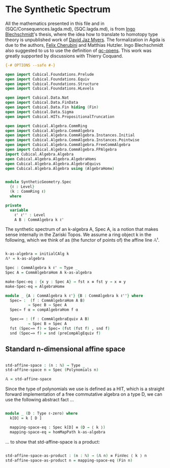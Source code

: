 The Synthetic Spectrum
======================

All the mathematics presented in this file and in (SQC/Consequences.lagda.md), (SQC.lagda.md), is from [Ingo Blechschmidt](https://www.ingo-blechschmidt.eu/research.html)'s thesis, where the idea how to translate to homotopy type theory is unpublished work of [David Jaz Myers](http://davidjaz.com/). The formalization in Agda is due to the authors, [Felix Cherubini](http://felix-cherubini.de) and Matthias Hutzler. Ingo Blechschmidt also suggested to us to use the definition of [qc-opens](Open.lagda.md). This work was greatly supported by discussions with Thierry Coquand.

```agda
{-# OPTIONS --safe #-}

open import Cubical.Foundations.Prelude
open import Cubical.Foundations.Equiv
open import Cubical.Foundations.Structure
open import Cubical.Foundations.HLevels

open import Cubical.Data.Nat
open import Cubical.Data.FinData
open import Cubical.Data.Fin hiding (Fin)
open import Cubical.Data.Sigma
open import Cubical.HITs.PropositionalTruncation

open import Cubical.Algebra.CommRing
open import Cubical.Algebra.CommAlgebra
open import Cubical.Algebra.CommAlgebra.Instances.Initial
open import Cubical.Algebra.CommAlgebra.Instances.Pointwise
open import Cubical.Algebra.CommAlgebra.FreeCommAlgebra
open import Cubical.Algebra.CommAlgebra.FPAlgebra
import Cubical.Algebra.Algebra
open Cubical.Algebra.Algebra.AlgebraHoms
open Cubical.Algebra.Algebra.AlgebraEquivs
open Cubical.Algebra.Algebra using (AlgebraHom≡)


module SyntheticGeometry.Spec
  {ℓ : Level}
  (k : CommRing ℓ)
  where

private
  variable
    ℓ' ℓ'' : Level
    A B : CommAlgebra k ℓ'

```

The synthetic spectrum of an k-algebra A, Spec A, is a notion that makes sense internally in the Zariski Topos.
We assume a ring object k in the following, which we think of as (the functor of points of) the affine line 𝔸¹.

```agda

k-as-algebra = initialCAlg k
𝔸¹ = k-as-algebra

Spec : CommAlgebra k ℓ' → Type _
Spec A = CommAlgebraHom A k-as-algebra

make-Spec-eq : {x y : Spec A} → fst x ≡ fst y → x ≡ y
make-Spec-eq = AlgebraHom≡

module _ {A : CommAlgebra k ℓ'} {B : CommAlgebra k ℓ''} where
  Spec→ :  (f : CommAlgebraHom A B)
          → Spec B → Spec A
  Spec→ f α = compAlgebraHom f α

  Spec→≃ : (f : CommAlgebraEquiv A B)
          → Spec B ≃ Spec A
  fst (Spec→≃ f) = Spec→ (fst (fst f) , snd f)
  snd (Spec→≃ f) = snd (preCompAlgEquiv f)
```

Standard n-dimensional affine space
-----------------------------------

```agda

std-affine-space : (n : ℕ) → Type _
std-affine-space n = Spec (Polynomials n)

𝔸 = std-affine-space

```

Since the type of polynomials we use is defined as a HIT,
which is a straight forward implementation of a free commutative algebra on a type D,
we can use the following abstract fact ...

```agda

module _ (D : Type ℓ-zero) where
  k[D] = k [ D ]

  mapping-space-eq : Spec k[D] ≡ (D → ⟨ k ⟩)
  mapping-space-eq = homMapPath k-as-algebra

```

... to show that std-affine-space is a product:

```agda

std-affine-space-as-product : (n : ℕ) → (𝔸 n) ≡ FinVec ⟨ k ⟩ n
std-affine-space-as-product n = mapping-space-eq (Fin n)

```
